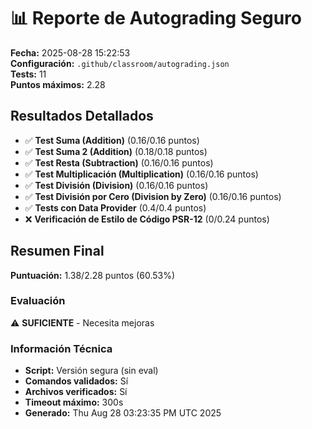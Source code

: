 # 📊 Reporte de Autograding Seguro

**Fecha:** 2025-08-28 15:22:53  
**Configuración:** `.github/classroom/autograding.json`  
**Tests:** 11  
**Puntos máximos:** 2.28  

## Resultados Detallados

- ✅ **Test Suma (Addition)** (0.16/0.16 puntos)
- ✅ **Test Suma 2 (Addition)** (0.18/0.18 puntos)
- ✅ **Test Resta (Subtraction)** (0.16/0.16 puntos)
- ✅ **Test Multiplicación (Multiplication)** (0.16/0.16 puntos)
- ✅ **Test División (Division)** (0.16/0.16 puntos)
- ✅ **Test División por Cero (Division by Zero)** (0.16/0.16 puntos)
- ✅ **Tests con Data Provider** (0.4/0.4 puntos)
- ❌ **Verificación de Estilo de Código PSR-12** (0/0.24 puntos)

## Resumen Final

**Puntuación:** 1.38/2.28 puntos (60.53%)

### Evaluación
⚠️ **SUFICIENTE** - Necesita mejoras

### Información Técnica
- **Script:** Versión segura (sin eval)
- **Comandos validados:** Sí
- **Archivos verificados:** Sí  
- **Timeout máximo:** 300s
- **Generado:** Thu Aug 28 03:23:35 PM UTC 2025


